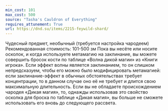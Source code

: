 ```yaml
---
min_cost: 101
max_cost: 500
source: "Tasha's Cauldron of Everything"
requires_attunement: True
url: https://dnd.su/items/2215-feywild-shard/
---
```


Чудесный предмет, необычный (требуется настройка чародеем)
Рекомендованная стоимость: 101-500 зм
Пока вы несёте или носите осколок, и когда используете метамагию на заклинание, вы можете совершить бросок кости по таблице «Волна дикой магии» из «Книги игрока». Если эффект волны является заклинанием, то он слишком непредсказуем, чтобы его можно было модифицировать метамагией: если заклинание-эффект в обычных обстоятельствах требует концентрации, то в данном случае оно её не требует и длится свою максимальную длительность.
Если вы не обладаете происхождением чародея «Дикая магия», то, однажды использовав это свойство осколка для броска по таблице «Дикая магия», вы больше не сможете использовать его вновь до следующего рассвета.